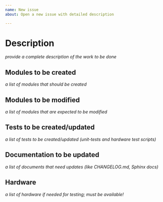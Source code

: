 ```yaml
---
name: New issue
about: Open a new issue with detailed description

---
```


Description 
=========== 
_provide a complete description of the work to be done_

Modules to be created 
--------------------- 
_a list of modules that should be created_

Modules to be modified
---------------------- 
_a list of modules that are expected to be modified_

Tests to be created/updated 
--------------------------- 
_a list of tests to be created/updated (unit-tests and hardware test scripts)_

Documentation to be updated 
--------------------------- 
_a list of documents that need updates (like CHANGELOG.md, Sphinx docs)_

Hardware 
-------- 
_a list of hardware if needed for testing; must be available!_

